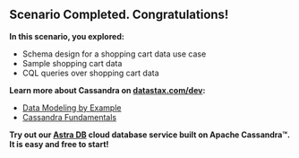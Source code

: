 ## Scenario Completed. Congratulations!

**In this scenario, you explored:**

* Schema design for a shopping cart data use case 
* Sample shopping cart data
* CQL queries over shopping cart data

**Learn more about Cassandra on [datastax.com/dev](https://datastax.com/dev):**

* [Data Modeling by Example](https://www.datastax.com/learn/data-modeling-by-example)
* [Cassandra Fundamentals](https://datastax.com/learning-series/cassandra-fundamentals)

**Try out our [Astra DB](https://astra.datastax.com/register?utm_source=devplay&utm_medium=katapod&utm_campaign=data-modeling-by-example) cloud database service built on Apache Cassandra™. It is easy and free to start!**
